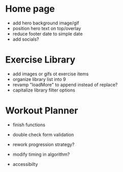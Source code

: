 # Home page

-   add hero background image/gif
-   position hero text on top/overlay
-   reduce footer date to simple date
-   add socials?

# Exercise Library

-   add images or gifs ot exercise items
-   organize library list into 9
-   revamp "loadMore" to append instead of replace?
-   capitalize library filter options

# Workout Planner

-   finish functions
-   double check form validation
-   rework progression strategy?
-   modify timing in algorithm?

-   accessibilty
